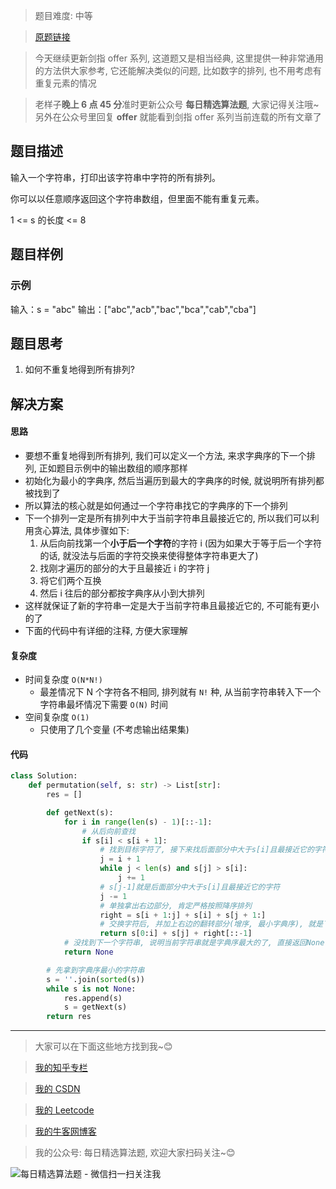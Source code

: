 > 题目难度: 中等

> [原题链接](https://leetcode-cn.com/problems/zi-fu-chuan-de-pai-lie-lcof/)

> 今天继续更新剑指 offer 系列, 这道题又是相当经典, 这里提供一种非常通用的方法供大家参考, 它还能解决类似的问题, 比如数字的排列, 也不用考虑有重复元素的情况

> 老样子**晚上 6 点 45 分**准时更新公众号 **每日精选算法题**, 大家记得关注哦~ 另外在公众号里回复 **offer** 就能看到剑指 offer 系列当前连载的所有文章了

## 题目描述

输入一个字符串，打印出该字符串中字符的所有排列。

你可以以任意顺序返回这个字符串数组，但里面不能有重复元素。

1 <= s 的长度 <= 8

## 题目样例

### 示例

输入：s = "abc"
输出：["abc","acb","bac","bca","cab","cba"]

## 题目思考

1. 如何不重复地得到所有排列?

## 解决方案

#### 思路

- 要想不重复地得到所有排列, 我们可以定义一个方法, 来求字典序的下一个排列, 正如题目示例中的输出数组的顺序那样
- 初始化为最小的字典序, 然后当遍历到最大的字典序的时候, 就说明所有排列都被找到了
- 所以算法的核心就是如何通过一个字符串找它的字典序的下一个排列
- 下一个排列一定是所有排列中大于当前字符串且最接近它的, 所以我们可以利用贪心算法, 具体步骤如下:
  1. 从后向前找第一个**小于后一个字符**的字符 i (因为如果大于等于后一个字符的话, 就没法与后面的字符交换来使得整体字符串更大了)
  2. 找刚才遍历的部分的大于且最接近 i 的字符 j
  3. 将它们两个互换
  4. 然后 i 往后的部分都按字典序从小到大排列
- 这样就保证了新的字符串一定是大于当前字符串且最接近它的, 不可能有更小的了
- 下面的代码中有详细的注释, 方便大家理解

#### 复杂度

- 时间复杂度 `O(N*N!)`
  - 最差情况下 N 个字符各不相同, 排列就有 `N!` 种, 从当前字符串转入下一个字符串最坏情况下需要 `O(N)` 时间
- 空间复杂度 `O(1)`
  - 只使用了几个变量 (不考虑输出结果集)

#### 代码

```python
class Solution:
    def permutation(self, s: str) -> List[str]:
        res = []

        def getNext(s):
            for i in range(len(s) - 1)[::-1]:
                # 从后向前查找
                if s[i] < s[i + 1]:
                    # 找到目标字符了, 接下来找后面部分中大于s[i]且最接近它的字符
                    j = i + 1
                    while j < len(s) and s[j] > s[i]:
                        j += 1
                    # s[j-1]就是后面部分中大于s[i]且最接近它的字符
                    j -= 1
                    # 单独拿出右边部分, 肯定严格按照降序排列
                    right = s[i + 1:j] + s[i] + s[j + 1:]
                    # 交换字符后, 并加上右边的翻转部分(增序, 最小字典序), 就是下一个字典序的字符串
                    return s[0:i] + s[j] + right[::-1]
            # 没找到下一个字符串, 说明当前字符串就是字典序最大的了, 直接返回None
            return None

        # 先拿到字典序最小的字符串
        s = ''.join(sorted(s))
        while s is not None:
            res.append(s)
            s = getNext(s)
        return res
```

---

> 大家可以在下面这些地方找到我~😊

> [我的知乎专栏](https://zhuanlan.zhihu.com/c_1242508721932464128)

> [我的 CSDN](https://me.csdn.net/zjulyx1993)

> [我的 Leetcode](https://leetcode-cn.com/u/suibianfahui/)

> [我的牛客网博客](https://blog.nowcoder.net/zjulyx)

> 我的公众号: 每日精选算法题, 欢迎大家扫码关注~😊

![每日精选算法题 - 微信扫一扫关注我](https://mmbiz.qpic.cn/mmbiz_jpg/1KjZicMlYPMgZWmoL4eYcs6UcfmvsetDWME2YJyaCp9oT9z3U573FWENBNhyOByxYI0epew6O37hiaOhdh90QeJg/640?wx_fmt=jpeg&tp=webp&wxfrom=5&wx_lazy=1&wx_co=1)
